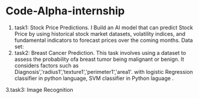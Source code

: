 # Code-Alpha-internship
1. task1: Stock Price Predictions.
I Build an AI model that can predict Stock Price by using historical stock market datasets, volatility indices, and fundamental indicators to forecast prices over the coming months.
Data set:
2.  task2: Breast Cancer Prediction.
This task involves using a dataset to assess the probability ofa breast tumor being malignant or benign.
 It considers factors such as Diagnosis','radius1','texture1','perimeter1','area1'.
with logistic Regression  classifier in python language, SVM classifier in  Python laguage .

3.task3: Image Recognition

